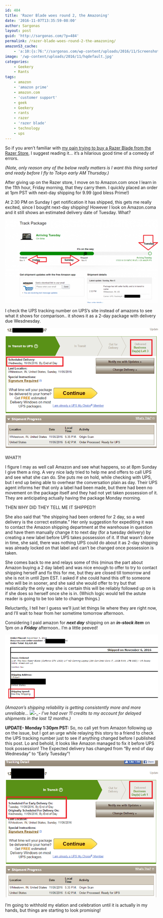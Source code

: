 ```yaml
---
id: 484
title: 'Razer Blade woes round 2, the Amazoning'
date: '2016-11-07T13:35:59-08:00'
author: Sargonas
layout: post
guid: 'http://sargonas.com/?p=484'
permalink: /razer-blade-woes-round-2-the-amazoning/
amazonS3_cache:
    - 'a:10:{s:76:"//sargonas.com/wp-content/uploads/2016/11/Screenshot-2016-11-06-22.26.54.png";a:2:{s:2:"id";i:487;s:11:"source_type";s:13:"media-library";}s:85:"//sargonas.com/wp-content/uploads/2016/11/Screenshot-2016-11-06-22.26.54-1024x559.png";a:2:{s:2:"id";i:487;s:11:"source_type";s:13:"media-library";}s:116:"//sargonas-net.s3.us-west-2.amazonaws.com/sargonas.com/wp-content/uploads/2016/11/Screenshot-2016-11-06-22.26.54.png";a:2:{s:2:"id";i:487;s:11:"source_type";s:13:"media-library";}s:125:"//sargonas-net.s3.us-west-2.amazonaws.com/sargonas.com/wp-content/uploads/2016/11/Screenshot-2016-11-06-22.26.54-1024x559.png";a:2:{s:2:"id";i:487;s:11:"source_type";s:13:"media-library";}s:76:"//sargonas.com/wp-content/uploads/2016/11/Screenshot-2016-11-06-22.31.32.png";a:2:{s:2:"id";i:488;s:11:"source_type";s:13:"media-library";}s:116:"//sargonas-net.s3.us-west-2.amazonaws.com/sargonas.com/wp-content/uploads/2016/11/Screenshot-2016-11-06-22.31.32.png";a:2:{s:2:"id";i:488;s:11:"source_type";s:13:"media-library";}s:76:"//sargonas.com/wp-content/uploads/2016/11/Screenshot-2016-11-06-22.29.30.png";a:2:{s:2:"id";i:490;s:11:"source_type";s:13:"media-library";}s:116:"//sargonas-net.s3.us-west-2.amazonaws.com/sargonas.com/wp-content/uploads/2016/11/Screenshot-2016-11-06-22.29.30.png";a:2:{s:2:"id";i:490;s:11:"source_type";s:13:"media-library";}s:76:"//sargonas.com/wp-content/uploads/2016/11/Screenshot-2016-11-07-13.31.57.png";a:2:{s:2:"id";i:492;s:11:"source_type";s:13:"media-library";}s:116:"//sargonas-net.s3.us-west-2.amazonaws.com/sargonas.com/wp-content/uploads/2016/11/Screenshot-2016-11-07-13.31.57.png";a:2:{s:2:"id";i:492;s:11:"source_type";s:13:"media-library";}}'
image: '/wp-content/uploads/2016/11/hqdefault.jpg'
categories:
    - Geekery
    - Rants
tags:
    - amazon
    - 'amazon prime'
    - amazon.com
    - 'customer support'
    - geek
    - Geekery
    - rants
    - razer
    - 'razer blade'
    - technology
    - ups
---
```


So if you aren’t familiar with [my pain trying to buy a Razer Blade from the Razer Store](http://sargonas.com/the-comedy-of-errors-that-is-the-razer-store/), I suggest reading it… it’s a hilarious good time of a comedy of errors.

*(Note, only reason any of the below really matters is I want this thing sorted and ready before I fly to Tokyo early AM Thursday.)*

After giving up on the Razer store, I move on to Amazon.com once I learn in the 11th hour, Friday morning, that they carry them. I quickly placed an order at 1pm PST with next-day shipping for 9.99 (god bless Prime!)

At 2:30 PM on Sunday I get notification it has shipped, this gets me really excited, since I bought next-day shipping! However I look on Amazon.coma and it still shows an estimated delivery date of Tuesday. What?

![screenshot-2016-11-06-22-26-54](/wp-content/uploads/2016/11/Screenshot-2016-11-06-22.26.54-1024x559.png)

I check the UPS tracking number on UPS’s site instead of amazons to see what it shows for comparison.. it shows it as a 2-day package with delivery due Wesdnesday.

![screenshot-2016-11-06-22-31-32](/wp-content/uploads/2016/11/Screenshot-2016-11-06-22.31.32.png)

WHAT?!

I figure I may as well call Amazon and see what happens, so at 8pm Sunday I give them a ring. A very nice lady tried to help me and offers to call UPS and see what she can do. She puts me on hold, while checking with UPS, but I end up being able to overhear the conversation plain as day. Their UPS agent informs her that only a label had been made, but there had been no movement on the package itself and they had not yet taken possession of it. They are anticipating actually having the package Monday morning.

THEN WHY DID THEY TELL ME IT SHIPPED?!

She also said that “the shipping had been ordered for 2 day, so a wed delivery is the correct estimate.” Her only suggestion for expediting it was to contact the Amazon shipping department at the warehouse in question and have them manually change it to next day (for a tuesday delivery) by creating a new label before UPS takes possession of it. If that wasn’t done in time, she said, there was nothing UPS could do about it as 2-day shipping was already locked on that label and can’t be changed once possession is taken.

She comes back to me and relays some of this (minus the part about Amazon buying a 2 day label) and was nice enough to offer to try to contact shipping herself and fix this for me, but they are closed till tomorrow and she is not in until 2pm EST. I asked if she could hand this off to someone who will be in sooner, and she said she would offer to try but that realistically the only way she is certain this will be reliably followed up on is if she does so herself once she is in. (Which logic would tell the astute reader is going to be too late to change things.)

Reluctantly, I tell her I guess we’ll just let things lie where they are right now, and I’ll wait to hear from her sometime tomorrow afternoon.

Considering I paid amazon for ***next day*** shipping on an ***in-stock item*** on 1pm on a ***Friday*** afternoon.. I’m a little peeved!

![screenshot-2016-11-06-22-29-30](/wp-content/uploads/2016/11/Screenshot-2016-11-06-22.29.30.png)

*(Amazon’s shipping reliability is getting consistently more and more unreliable… <span class="_47e3" title="squint emoticon">![](https://www.facebook.com/images/emoji.php/v5/fee/1/16/1f611.png)<span class="_7oe">-\_-</span></span> I’ve had over 11 credits to my account for delayed shipments in the last 12 months.)*

**UPDATE- Monday 1:30pm PST:** So, no call yet from Amazon following up on the issue, but I got an urge while relaying this story to a friend to check the UPS tracking number just to see if anything changed before I published this post. Lo and behold, it looks like Amazon managed to fix it before UPS took possession! The Expected delivery has changed from “By end of day Wednesday” to “Early Tuesday”!

![screenshot-2016-11-07-13-31-57](/wp-content/uploads/2016/11/Screenshot-2016-11-07-13.31.57.png)

I’m going to withhold my elation and celebration until it is actually in my hands, but things are starting to look promising!